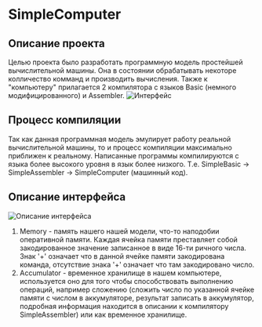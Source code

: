 # SimpleComputer
## Описание проекта
Целью проекта было разработать программную модель простейшей вычислительной машины. Она в состоянии обрабатывать некоторе колличество комманд и производить вычисления.
Также к "компьютеру" прилагается 2 компилятора с языков Basic (немного модифицированного) и Assembler.
![Интерфейс](https://ia.wampi.ru/2022/06/15/SC_DemoWork.png)
## Процесс компиляции
Так как данная программная модель эмулирует работу реальной вычислительной машины, то и процесс компиляции максимально приближен к реальному. Написанные программы компилируются с языка более высокого уровня в язык более низкого. Т.е. SimpleBasic -> SimpleAssembler -> SimpleComputer (машинный код).
## Описание интерфейса
![Описание интерфейса](https://ie.wampi.ru/2022/06/15/SC_DemoWorkTwo.png)
1. Memory - память нашего нашей модели, что-то наподобии оперативной памяти. Каждая ячейка памяти преставляет собой закодированное значение записанное в виде 16-ти ричного числа. Знак '+' означает что в данной ячейке памяти закодирована команда, отсутствие знака '+' означает что там закодировано число.
2. Accumulator - временное хранилище в нашем компьютере, используется оно для того чтобы способствовать выполнению операций, например сложению (сложить число по указанной ячейке памяти с числом в аккумуляторе, результат записать в аккумулятор, подробная информация находится в описании к компилятору SimpleAssembler) или как временное хранилище.
